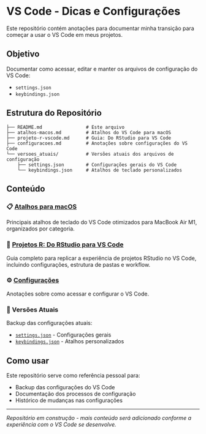 # VS Code - Dicas e Configurações

Este repositório contém anotações para documentar minha transição para começar a usar o VS Code em meus projetos.

## Objetivo

Documentar como acessar, editar e manter os arquivos de configuração do VS Code:
- `settings.json`
- `keybindings.json`

## Estrutura do Repositório

```
├── README.md                # Este arquivo
├── atalhos-macos.md         # Atalhos do VS Code para macOS
├── projeto-r-vscode.md      # Guia: Do RStudio para VS Code
├── configuracoes.md         # Anotações sobre configurações do VS Code
└── versoes_atuais/          # Versões atuais dos arquivos de configuração
    ├── settings.json        # Configurações gerais do VS Code
    └── keybindings.json     # Atalhos de teclado personalizados
```

## Conteúdo

### 📋 [Atalhos para macOS](atalhos-macos.md)
Principais atalhos de teclado do VS Code otimizados para MacBook Air M1, organizados por categoria.

### 🔄 [Projetos R: Do RStudio para VS Code](projeto-r-vscode.md)
Guia completo para replicar a experiência de projetos RStudio no VS Code, incluindo configurações, estrutura de pastas e workflow.

### ⚙️ [Configurações](configuracoes.md)
Anotações sobre como acessar e configurar o VS Code.

### 📁 Versões Atuais
Backup das configurações atuais:
- [`settings.json`](versoes_atuais/settings.json) - Configurações gerais
- [`keybindings.json`](versoes_atuais/keybindings.json) - Atalhos personalizados

## Como usar

Este repositório serve como referência pessoal para:
- Backup das configurações do VS Code
- Documentação dos processos de configuração
- Histórico de mudanças nas configurações

---

*Repositório em construção - mais conteúdo será adicionado conforme a experiência com o VS Code se desenvolve.*
